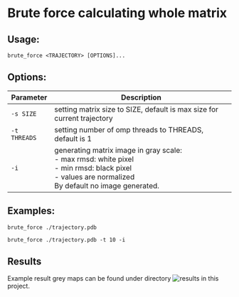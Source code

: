 # Brute force calculating whole matrix
## Usage:
```
brute_force <TRAJECTORY> [OPTIONS]...
```
## Options:
Parameter|Description
-|-
`-s SIZE`              |setting matrix size to SIZE, default is max size for current trajectory
`-t THREADS`           |setting number of omp threads to THREADS, default is 1
`-i`                   |generating matrix image in gray scale:<br>- max rmsd: white pixel<br>- min rmsd: black pixel<br>- values are normalized<br>By default no image generated.

## Examples:
```
brute_force ./trajectory.pdb
```
```
brute_force ./trajectory.pdb -t 10 -i
```
## Results
Example result grey maps can be found under directory ![results](/results) in this project.
